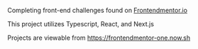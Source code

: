 Completing front-end challenges found on [Frontendmentor.io](https://www.frontendmentor.io/challenges)

This project utilizes Typescript, React, and Next.js

Projects are viewable from https://frontendmentor-one.now.sh